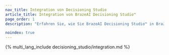 ```yaml
---
nav_title: Integration von Decisioning Studio
article_title: Integration von BrazeAI Decisioning Studio™
page_order: 1
description: "Erfahren Sie, wie Sie BrazeAI Decisioning Studio™ in Braze integrieren und mit dem Team von AI Expert Serviceleistungen; Dienste zusammenarbeiten können, um Agenten zu erstellen, die KI für 1:1-Entscheidungen einsetzen, um Ihre wichtigsten geschäftlichen Metriken zu verbessern."

noindex: true
---
```


{% multi_lang_include decisioning_studio/integration.md %}
